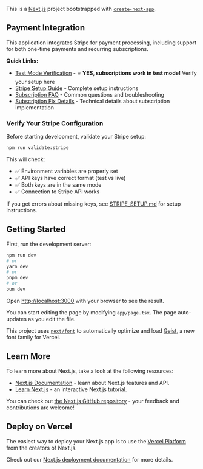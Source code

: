 This is a [Next.js](https://nextjs.org) project bootstrapped with [`create-next-app`](https://nextjs.org/docs/app/api-reference/cli/create-next-app).

## Payment Integration

This application integrates Stripe for payment processing, including support for both one-time payments and recurring subscriptions.

**Quick Links:**
- [Test Mode Verification](./TEST_MODE_VERIFICATION.md) - ⭐ **YES, subscriptions work in test mode!** Verify your setup here
- [Stripe Setup Guide](./STRIPE_SETUP.md) - Complete setup instructions
- [Subscription FAQ](./STRIPE_SUBSCRIPTION_FAQ.md) - Common questions and troubleshooting
- [Subscription Fix Details](./SUBSCRIPTION_FIX.md) - Technical details about subscription implementation

### Verify Your Stripe Configuration

Before starting development, validate your Stripe setup:

```bash
npm run validate:stripe
```

This will check:
- ✅ Environment variables are properly set
- ✅ API keys have correct format (test vs live)
- ✅ Both keys are in the same mode
- ✅ Connection to Stripe API works

If you get errors about missing keys, see [STRIPE_SETUP.md](./STRIPE_SETUP.md) for setup instructions.

## Getting Started

First, run the development server:

```bash
npm run dev
# or
yarn dev
# or
pnpm dev
# or
bun dev
```

Open [http://localhost:3000](http://localhost:3000) with your browser to see the result.

You can start editing the page by modifying `app/page.tsx`. The page auto-updates as you edit the file.

This project uses [`next/font`](https://nextjs.org/docs/app/building-your-application/optimizing/fonts) to automatically optimize and load [Geist](https://vercel.com/font), a new font family for Vercel.

## Learn More

To learn more about Next.js, take a look at the following resources:

- [Next.js Documentation](https://nextjs.org/docs) - learn about Next.js features and API.
- [Learn Next.js](https://nextjs.org/learn) - an interactive Next.js tutorial.

You can check out [the Next.js GitHub repository](https://github.com/vercel/next.js) - your feedback and contributions are welcome!

## Deploy on Vercel

The easiest way to deploy your Next.js app is to use the [Vercel Platform](https://vercel.com/new?utm_medium=default-template&filter=next.js&utm_source=create-next-app&utm_campaign=create-next-app-readme) from the creators of Next.js.

Check out our [Next.js deployment documentation](https://nextjs.org/docs/app/building-your-application/deploying) for more details.
